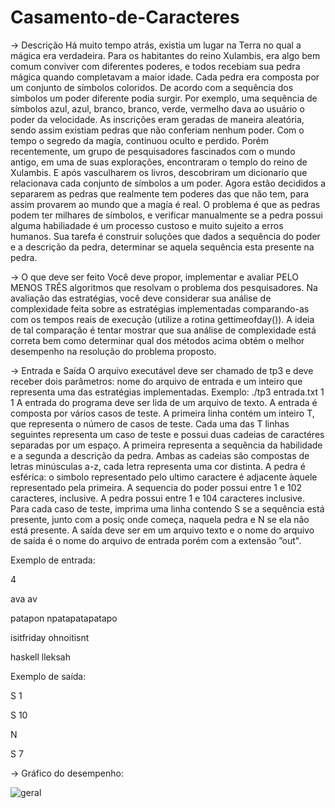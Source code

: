 # Casamento-de-Caracteres
-> Descrição
Há muito tempo atrás, existia um lugar na Terra no qual a mágica era verdadeira. Para
os habitantes do reino Xulambis, era algo bem comum conviver com diferentes poderes, e todos
recebiam sua pedra mágica quando completavam a maior idade.
Cada pedra era composta por um conjunto de símbolos coloridos. De acordo com a sequência
dos símbolos um poder diferente podia surgir. Por exemplo, uma sequência de símbolos azul, azul,
branco, branco, verde, vermelho dava ao usuário o poder da velocidade. As inscrições eram geradas
de maneira aleatória, sendo assim existiam pedras que não conferiam nenhum poder.
Com o tempo o segredo da magía, continuou oculto e perdido. Porém recentemente, um grupo de
pesquisadores fascinados com o mundo antigo, em uma de suas explorações, encontraram o templo
do reino de Xulambis. E após vasculharem os livros, descobriram um dicionario que relacionava
cada conjunto de símbolos a um poder. Agora estão decididos a separarem as pedras que realmente
tem poderes das que não tem, para assim provarem ao mundo que a magía é real.
O problema é que as pedras podem ter milhares de símbolos, e verificar manualmente se a pedra
possui alguma habiliadade é um processo custoso e muito sujeito a erros humanos. Sua tarefa é
construir soluções que dados a sequência do poder e a descrição da pedra, determinar se aquela 
sequência esta presente na pedra.

-> O que deve ser feito
Você deve propor, implementar e avaliar PELO MENOS TRÊS algoritmos que resolvam o
problema dos pesquisadores.
Na avaliação das estratégias, você deve considerar sua análise de complexidade feita sobre as
estratégias implementadas comparando-as com os tempos reais de execução (utilize a rotina gettimeofday()). A ideia de tal comparação é tentar mostrar que sua análise de complexidade está
correta bem como determinar qual dos métodos acima obtém o melhor desempenho na resolução
do problema proposto.

-> Entrada e Saída
O arquivo executável deve ser chamado de tp3 e deve receber dois parâmetros: nome do arquivo
de entrada e um inteiro que representa uma das estratégias implementadas. Exemplo:
./tp3 entrada.txt 1
1
A entrada do programa deve ser lida de um arquivo de texto. A entrada é composta por vários
casos de teste. A primeira linha contém um inteiro T, que representa o número de casos de teste.
Cada uma das T linhas seguintes representa um caso de teste e possui duas cadeias de caractéres
separadas por um espaço. A primeira representa a sequência da habilidade e a segunda a descrição
da pedra. Ambas as cadeias são compostas de letras minúsculas a-z, cada letra representa uma
cor distinta. A pedra é esférica: o simbolo representado pelo ultimo caractere é adjacente àquele
representado pela primeira. A sequencia do poder possui entre 1 e 102
caracteres, inclusive. A
pedra possui entre 1 e 104
caracteres inclusive.
Para cada caso de teste, imprima uma linha contendo S se a sequência está presente, junto com
a posiç onde começa, naquela pedra e N se ela não está presente.
A saída deve ser em um arquivo texto e o nome do arquivo de saída é o nome do arquivo de
entrada porém com a extensão ”out".

Exemplo de entrada:

4

ava av

patapon npatapatapatapo

isitfriday ohnoitisnt

haskell lleksah

Exemplo de saída:


S 1

S 10

N

S 7

-> Gráfico do desempenho:

![geral](https://github.com/Arthur99Silva/Casamento-de-Caracteres/assets/51514914/ef76596d-0070-4459-943c-1adaf9ffbd66)


